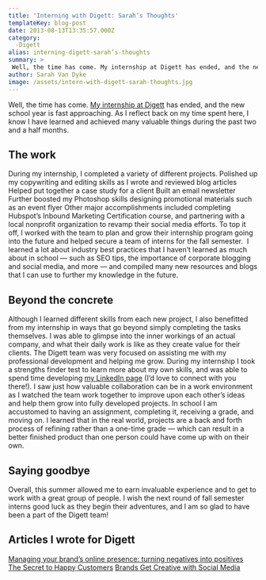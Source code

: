 ```yaml
---
title: 'Interning with Digett: Sarah’s Thoughts'
templateKey: blog-post
date: 2013-08-13T13:35:57.000Z
category: 
  -Digett
alias: interning-digett-sarah’s-thoughts
summary: > 
 Well, the time has come. My internship at Digett has ended, and the new school year is fast approaching. As I reflect back on my time spent here, I know I have learned and achieved many valuable things during the past two and a half months.
author: Sarah Van Dyke
image: /assets/intern-with-digett-sarah-thoughts.jpg
---
```


Well, the time has come. [My internship at Digett](/blog/06/04/2013/digett-brings-summer-marketing-intern) has ended, and the new school year is fast approaching. As I reflect back on my time spent here, I know I have learned and achieved many valuable things during the past two and a half months.

The work
--------

During my internship, I completed a variety of different projects. Polished up my copywriting and editing skills as I wrote and reviewed blog articles Helped put together a case study for a client Built an email newsletter Further boosted my Photoshop skills designing promotional materials such as an event flyer Other major accomplishments included completing Hubspot’s Inbound Marketing Certification course, and partnering with a local nonprofit organization to revamp their social media efforts. To top it off, I worked with the team to plan and grow their internship program going into the future and helped secure a team of interns for the fall semester.  I learned a lot about industry best practices that I haven’t learned as much about in school — such as SEO tips, the importance of corporate blogging and social media, and more — and compiled many new resources and blogs that I can use to further my knowledge in the future.

Beyond the concrete
-------------------

Although I learned different skills from each new project, I also benefitted from my internship in ways that go beyond simply completing the tasks themselves. I was able to glimpse into the inner workings of an actual company, and what their daily work is like as they create value for their clients. The Digett team was very focused on assisting me with my professional development and helping me grow. During my internship I took a strengths finder test to learn more about my own skills, and was able to spend time developing [my LinkedIn page](http://www.linkedin.com/pub/sarah-van-dyke/60/b72/913) (I’d love to connect with you there!). I saw just how valuable collaboration can be in a work environment as I watched the team work together to improve upon each other’s ideas and help them grow into fully developed projects. In school I am accustomed to having an assignment, completing it, receiving a grade, and moving on. I learned that in the real world, projects are a back and forth process of refining rather than a one-time grade — which can result in a better finished product than one person could have come up with on their own.

Saying goodbye
--------------

Overall, this summer allowed me to earn invaluable experience and to get to work with a great group of people. I wish the next round of fall semester interns good luck as they begin their adventures, and I am so glad to have been a part of the Digett team!

Articles I wrote for Digett
---------------------------

[Managing your brand’s online presence: turning negatives into positives](/insights/managing-your-brand’s-online-presence-turning-negatives-positives) [The Secret to Happy Customers](/insights/secret-happy-customers) [Brands Get Creative with Social Media](/insights/brands-get-creative-social-media)